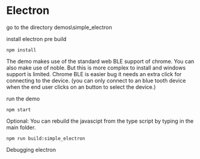 # Electron

go to the directory demos\simple_electron

install electron pre build 

    npm install

The demo makes use of the standard web BLE support of chrome. You can also make use of noble. But this is more complex to install and windows support is limited. Chrome BLE is easier bug it needs an extra click for connecting to the device. (you can only connect to an blue tooth device when the end user clicks on an button to select the device.)

run the demo

    npm start
    
Optional: You can rebuild the javascipt from the type script by typing in the main folder.

    npm run build:simple_electron
    
Debugging electron

